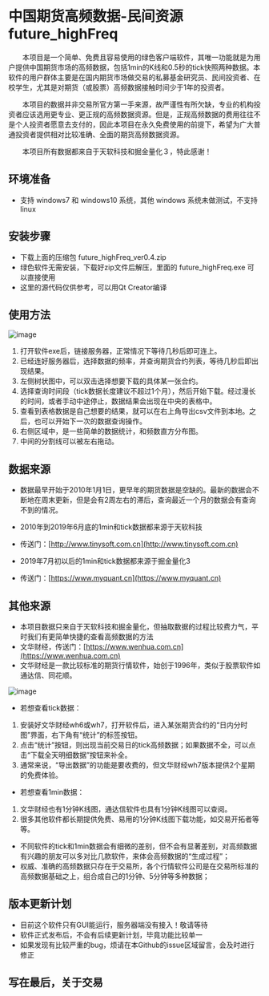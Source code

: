 # 中国期货高频数据-民间资源 future_highFreq


　　本项目是一个简单、免费且容易使用的绿色客户端软件，其唯一功能就是为用户提供中国期货市场的高频数据，包括1min的K线和0.5秒的tick快照两种数据。本软件的用户群体主要是在国内期货市场做交易的私募基金研究员、民间投资者、在校学生，尤其是对期货（或股票）高频数据接触时间少于1年的投资者。
	
　　本项目的数据并非交易所官方第一手来源，故严谨性有所欠缺，专业的机构投资者应该选用更专业、更正规的高频数据资源。但是，正规高频数据的费用往往不是个人投资者愿意去支付的，因此本项目在永久免费使用的前提下，希望为广大普通投资者提供相对比较准确、全面的期货高频数据资源。
	
　　本项目所有数据都来自于天软科技和掘金量化３，特此感谢！


## 环境准备
* 支持 windows7 和 windows10 系统，其他 windows 系统未做测试，不支持 linux

## 安装步骤
* 下载上面的压缩包 future_highFreq_ver0.4.zip
* 绿色软件无需安装，下载好zip文件后解压，里面的 future_highFreq.exe 可以直接使用 
* 这里的源代码仅供参考，可以用Qt Creator编译

## 使用方法
![image](https://pic1.zhimg.com/80/v2-aa72bc4c3391742ea8fd4d1cd78575dc_hd.jpg)
1. 打开软件exe后，链接服务器，正常情况下等待几秒后即可连上。
2. 已经连好服务器后，选择数据的频率，并查询期货合约列表，等待几秒后即出现结果。
3. 左侧树状图中，可以双击选择想要下载的具体某一张合约。
4. 选择查询时间段（tick数据长度建议不超过1个月），然后开始下载。经过漫长的时间，或者手动中途停止，数据结果会出现在中央的表格中。
5. 查看到表格数据是自己想要的结果，就可以在右上角导出csv文件到本地。之后，也可以开始下一次的数据查询操作。
6. 右侧区域中，是一些简单的数据统计，和频数直方分布图。
7. 中间的分割线可以被左右拖动。

## 数据来源
* 数据最早开始于2010年1月1日，更早年的期货数据是空缺的。最新的数据会不断地在周末更新，但是会有2周左右的滞后，查询最近一个月的数据会有查询不到的情况。

* 2010年到2019年6月底的1min和tick数据都来源于天软科技
* 传送门：[http://www.tinysoft.com.cn](http://www.tinysoft.com.cn)

* 2019年7月初以后的1min和tick数据都来源于掘金量化3
* 传送门：[https://www.myquant.cn](https://www.myquant.cn)

## 其他来源
* 本项目数据只来自于天软科技和掘金量化，但抽取数据的过程比较费力气，平时我们有更简单快捷的查看高频数据的方法
* 文华财经，传送门：[https://www.wenhua.com.cn](https://www.wenhua.com.cn)
* 文华财经是一款比较标准的期货行情软件，始创于1996年，类似于股票软件如通达信、同花顺。

![image](https://pic2.zhimg.com/80/v2-c7123339bd853ce251eb5f8b7d514815_hd.jpg)
* 若想查看tick数据：
1. 安装好文华财经wh6或wh7，打开软件后，进入某张期货合约的“日内分时图”界面，右下角有“统计”的标签按钮。
2. 点击“统计”按钮，则出现当前交易日的tick高频数据；如果数据不全，可以点击“下载全天明细数据”按钮来补全。
3. 通常来说，“导出数据”的功能是要收费的，但文华财经wh7版本提供2个星期的免费体验。

* 若想查看1min数据：
1. 文华财经也有1分钟K线图，通达信软件也具有1分钟K线图可以查阅。
2. 很多其他软件都长期提供免费、易用的1分钟K线图下载功能，如交易开拓者等等。

* 不同软件的tick和1min数据会有细微的差别，但不会有显著差别，对高频数据有兴趣的朋友可以多对比几款软件，来体会高频数据的“生成过程”；
* 权威、准确的高频数据只存在于交易所，各个行情软件公司是在交易所标准的高频数据基础之上，组合成自己的1分钟、5分钟等多种数据；

## 版本更新计划
* 目前这个软件只有GUI能运行，服务器端没有接入！敬请等待
* 软件正式发布后，不会有后续更新计划，毕竟功能比较单一
* 如果发现有比较严重的bug，烦请在本Github的issue区域留言，会及时进行修正

## 写在最后，关于交易


